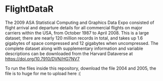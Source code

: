 # FlightDataR

The 2009 ASA Statistical Computing and Graphics Data Expo consisted of flight arrival and departure details for all commercial flights on major carriers within the USA, from October 1987 to April 2008. 
This is a large dataset; there are nearly 120 million records in total, and takes up 1.6 gigabytes of space  compressed and 12 gigabytes when uncompressed. The complete dataset along with supplementary 
information and variable descriptions can be downloaded from the Harvard Dataverse at 
https://doi.org/10.7910/DVN/HG7NV7

To run the files inside this repository, download the file 2004 and 2005, the file is to huge for me to upload here :(
